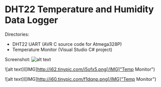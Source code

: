 DHT22 Temperature and Humidity Data Logger
==========================================

Directories:
* DHT22 UART (AVR C source code for Atmega328P)
* Temperature Monitor (Visual Studio C# project)

Screenshot:
![alt text](http://i62.tinypic.com/b9j91f.jpg/path/img.jpg "Temp Monitor")

![alt text]([IMG]http://i62.tinypic.com/i5ofx5.png[/IMG]"Temp Monitor")

![alt text]([IMG]http://i60.tinypic.com/f1dqnp.png[/IMG]"Temp Monitor")